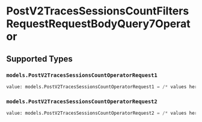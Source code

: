 # PostV2TracesSessionsCountFiltersRequestRequestBodyQuery7Operator


## Supported Types

### `models.PostV2TracesSessionsCountOperatorRequest1`

```python
value: models.PostV2TracesSessionsCountOperatorRequest1 = /* values here */
```

### `models.PostV2TracesSessionsCountOperatorRequest2`

```python
value: models.PostV2TracesSessionsCountOperatorRequest2 = /* values here */
```

